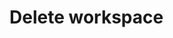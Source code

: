 #  Delete workspace

<api-endpoint openapi-path="../../api/openapi.yaml" method="DELETE" endpoint="/workspaces/{id}"/>